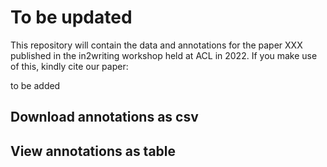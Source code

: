 # To be updated

This repository will contain the data and annotations for the paper XXX published in the in2writing workshop held at ACL in 2022. If you make use of this, kindly cite our paper:

to be added

## Download annotations as csv

## View annotations as table
